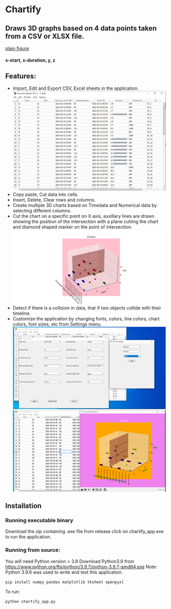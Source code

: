 # Chartify
## Draws 3D graphs based on 4 data points taken from a CSV or XLSX file. 
[plain figure](/screenshots/time_and_distnace14V.png?raw=true)
#### x-start, x-duration, y, z

## Features:
- Import, Edit and Export CSV, Excel sheets in the application.
![sheet](/screenshots/sheet.png?raw=true)
- Copy paste, Cut data into cells.
- Insert, Delete, Clear rows and columns.
- Create multiple 3D charts based on Timedata and Numerical data by selecting different columns.
- Cut the chart on a specific point on X axis, auxillary lines are drawn showing the position of the intersection with a plane cutting the chart and diamond shaped marker on the point of intersection.
![cut chart](/screenshots/cut_chart.png?raw=true)
- Detect if there is a collision in data, that if two objects collide with their timeline.
- Customize the application by changing fonts, colors, line colors, chart colors, font sizes, etc from Settings menu.
![settings](/screenshots/customization.png?raw=true) 
![after applying settings](/screenshots/customization1.png?raw=true)

## Installation

### Running executable binary
Download the zip containing .exe file from release
click on chartify_app.exe to run the application.

### Running from source:
You will need Python version > 3.8
Download Python3.9 from https://www.python.org/ftp/python/3.9.7/python-3.9.7-amd64.exe
Note: Python 3.9.6 was used to write and test this application.
```
pip install numpy pandas matplotlib tksheet openpyxl
```
To run:
```
python chartify_app.py
```

